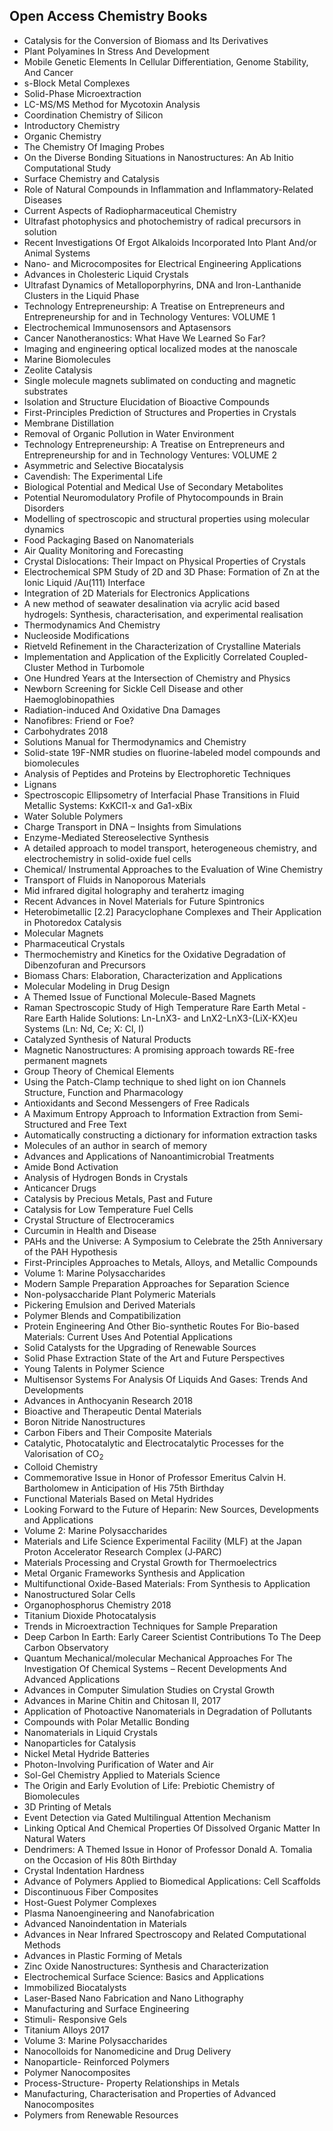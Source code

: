 <h2> Open Access Chemistry Books </h2>



<ul>

                             

 <li><a target="_blank" href="https://github.com/manjunath5496/Open-Access-Chemistry-Books/blob/master/chem(1).pdf" style="text-decoration:none;">Catalysis for the Conversion of Biomass and Its Derivatives</a></li>

 <li><a target="_blank" href="https://github.com/manjunath5496/Open-Access-Chemistry-Books/blob/master/chem(2).pdf" style="text-decoration:none;">Plant Polyamines In Stress
And Development</a></li>

<li><a target="_blank" href="https://github.com/manjunath5496/Open-Access-Chemistry-Books/blob/master/chem(3).pdf" style="text-decoration:none;">Mobile Genetic Elements In Cellular Differentiation, Genome Stability, And Cancer</a></li>
 <li><a target="_blank" href="https://github.com/manjunath5496/Open-Access-Chemistry-Books/blob/master/chem(4).pdf" style="text-decoration:none;">s-Block Metal
Complexes</a></li>                              
<li><a target="_blank" href="https://github.com/manjunath5496/Open-Access-Chemistry-Books/blob/master/chem(5).pdf" style="text-decoration:none;">Solid-Phase
Microextraction</a></li>
<li><a target="_blank" href="https://github.com/manjunath5496/Open-Access-Chemistry-Books/blob/master/chem(6).pdf" style="text-decoration:none;">LC-MS/MS Method
for Mycotoxin Analysis</a></li>
 <li><a target="_blank" href="https://github.com/manjunath5496/Open-Access-Chemistry-Books/blob/master/chem(7).pdf" style="text-decoration:none;">Coordination
Chemistry of Silicon</a></li>

 <li><a target="_blank" href="https://github.com/manjunath5496/Open-Access-Chemistry-Books/blob/master/chem(8).pdf" style="text-decoration:none;"> Introductory Chemistry</a></li>
   <li><a target="_blank" href="https://github.com/manjunath5496/Open-Access-Chemistry-Books/blob/master/chem(9).pdf" style="text-decoration:none;">Organic Chemistry</a></li>
  
   
 <li><a target="_blank" href="https://github.com/manjunath5496/Open-Access-Chemistry-Books/blob/master/chem(10).pdf" style="text-decoration:none;">The Chemistry Of Imaging Probes</a></li>                              
<li><a target="_blank" href="https://github.com/manjunath5496/Open-Access-Chemistry-Books/blob/master/chem(11).pdf" style="text-decoration:none;">On the Diverse Bonding Situations in Nanostructures: An Ab Initio Computational Study</a></li>
<li><a target="_blank" href="https://github.com/manjunath5496/Open-Access-Chemistry-Books/blob/master/chem(12).pdf" style="text-decoration:none;">Surface
Chemistry and Catalysis</a></li>
<li><a target="_blank" href="https://github.com/manjunath5496/Open-Access-Chemistry-Books/blob/master/chem(13).pdf" style="text-decoration:none;">Role of Natural
Compounds in Inflammation and Inflammatory-Related Diseases</a></li>

<li><a target="_blank" href="https://github.com/manjunath5496/Open-Access-Chemistry-Books/blob/master/chem(14).pdf" style="text-decoration:none;">Current Aspects of
Radiopharmaceutical Chemistry</a></li>
                              
<li><a target="_blank" href="https://github.com/manjunath5496/Open-Access-Chemistry-Books/blob/master/chem(15).pdf" style="text-decoration:none;">Ultrafast photophysics and photochemistry of radical precursors in solution</a></li>

<li><a target="_blank" href="https://github.com/manjunath5496/Open-Access-Chemistry-Books/blob/master/chem(16).pdf" style="text-decoration:none;">Recent Investigations
Of Ergot Alkaloids Incorporated Into Plant And/or Animal Systems</a></li>

  <li><a target="_blank" href="https://github.com/manjunath5496/Open-Access-Chemistry-Books/blob/master/chem(17).pdf" style="text-decoration:none;">Nano- and
Microcomposites for Electrical Engineering Applications</a></li>   
  
<li><a target="_blank" href="https://github.com/manjunath5496/Open-Access-Chemistry-Books/blob/master/chem(18).pdf" style="text-decoration:none;">Advances in
Cholesteric Liquid Crystals</a></li> 

  
<li><a target="_blank" href="https://github.com/manjunath5496/Open-Access-Chemistry-Books/blob/master/chem(19).pdf" style="text-decoration:none;">Ultrafast Dynamics of Metalloporphyrins, DNA and Iron-Lanthanide Clusters in the Liquid Phase</a></li> 

<li><a target="_blank" href="https://github.com/manjunath5496/Open-Access-Chemistry-Books/blob/master/chem(20).pdf" style="text-decoration:none;">Technology Entrepreneurship: 
A Treatise on Entrepreneurs and Entrepreneurship for and in Technology Ventures: VOLUME 1 </a></li>

<li><a target="_blank" href="https://github.com/manjunath5496/Open-Access-Chemistry-Books/blob/master/chem(21).pdf" style="text-decoration:none;">Electrochemical
Immunosensors and Aptasensors</a></li>
<li><a target="_blank" href="https://github.com/manjunath5496/Open-Access-Chemistry-Books/blob/master/chem(22).pdf" style="text-decoration:none;">Cancer Nanotheranostics:
What Have We Learned So Far?</a></li> 
 <li><a target="_blank" href="https://github.com/manjunath5496/Open-Access-Chemistry-Books/blob/master/chem(23).pdf" style="text-decoration:none;">Imaging and engineering optical localized modes at the nanoscale</a></li> 
 

   <li><a target="_blank" href="https://github.com/manjunath5496/Open-Access-Chemistry-Books/blob/master/chem(24).pdf" style="text-decoration:none;">Marine Biomolecules</a></li>
 
   <li><a target="_blank" href="https://github.com/manjunath5496/Open-Access-Chemistry-Books/blob/master/chem(25).pdf" style="text-decoration:none;">Zeolite Catalysis</a></li>                              
 <li><a target="_blank" href="https://github.com/manjunath5496/Open-Access-Chemistry-Books/blob/master/chem(26).pdf" style="text-decoration:none;">Single molecule magnets sublimated on conducting and magnetic substrates</a></li>
 <li><a target="_blank" href="https://github.com/manjunath5496/Open-Access-Chemistry-Books/blob/master/chem(27).pdf" style="text-decoration:none;">Isolation and Structure Elucidation of Bioactive Compounds</a></li>
   
 
   <li><a target="_blank" href="https://github.com/manjunath5496/Open-Access-Chemistry-Books/blob/master/chem(28).pdf" style="text-decoration:none;">First-Principles
Prediction of Structures and Properties in Crystals</a></li>
 
   <li><a target="_blank" href="https://github.com/manjunath5496/Open-Access-Chemistry-Books/blob/master/chem(29).pdf" style="text-decoration:none;">Membrane
Distillation </a></li>                              

  <li><a target="_blank" href="https://github.com/manjunath5496/Open-Access-Chemistry-Books/blob/master/chem(30).pdf" style="text-decoration:none;">Removal of Organic
Pollution in Water Environment</a></li>
 
   <li><a target="_blank" href="https://github.com/manjunath5496/Open-Access-Chemistry-Books/blob/master/chem(31).pdf" style="text-decoration:none;">Technology Entrepreneurship: A Treatise on Entrepreneurs and Entrepreneurship for and in Technology Ventures: VOLUME 2</a></li> 
    <li><a target="_blank" href="https://github.com/manjunath5496/Open-Access-Chemistry-Books/blob/master/chem(32).pdf" style="text-decoration:none;">Asymmetric
and Selective Biocatalysis</a></li> 

   <li><a target="_blank" href="https://github.com/manjunath5496/Open-Access-Chemistry-Books/blob/master/chem(33).pdf" style="text-decoration:none;">Cavendish: The Experimental Life</a></li>                              

  <li><a target="_blank" href="https://github.com/manjunath5496/Open-Access-Chemistry-Books/blob/master/chem(34).pdf" style="text-decoration:none;">Biological Potential
and Medical Use of Secondary Metabolites</a></li> 
 
  <li><a target="_blank" href="https://github.com/manjunath5496/Open-Access-Chemistry-Books/blob/master/chem(35).pdf" style="text-decoration:none;">Potential
Neuromodulatory Profile of Phytocompounds in Brain Disorders</a></li> 

  <li><a target="_blank" href="https://github.com/manjunath5496/Open-Access-Chemistry-Books/blob/master/chem(36).pdf" style="text-decoration:none;">Modelling of spectroscopic and structural properties using molecular dynamics</a></li> 
 
<li><a target="_blank" href="https://github.com/manjunath5496/Open-Access-Chemistry-Books/blob/master/chem(37).pdf" style="text-decoration:none;">Food Packaging
Based on Nanomaterials</a></li>
 <li><a target="_blank" href="https://github.com/manjunath5496/Open-Access-Chemistry-Books/blob/master/chem(38).pdf" style="text-decoration:none;">Air Quality
Monitoring and Forecasting</a></li>
<li><a target="_blank" href="https://github.com/manjunath5496/Open-Access-Chemistry-Books/blob/master/chem(39).pdf" style="text-decoration:none;">Crystal
Dislocations: Their Impact on Physical Properties of Crystals</a></li>
 <li><a target="_blank" href="https://github.com/manjunath5496/Open-Access-Chemistry-Books/blob/master/chem(40).pdf" style="text-decoration:none;">Electrochemical SPM Study of 2D and 3D Phase: Formation of Zn at the Ionic Liquid /Au(111) Interface</a></li>                              
<li><a target="_blank" href="https://github.com/manjunath5496/Open-Access-Chemistry-Books/blob/master/chem(41).pdf" style="text-decoration:none;">Integration of
2D Materials for Electronics Applications</a></li>
<li><a target="_blank" href="https://github.com/manjunath5496/Open-Access-Chemistry-Books/blob/master/chem(42).pdf" style="text-decoration:none;">A new method of seawater desalination via acrylic acid based hydrogels: Synthesis, characterisation, and experimental realisation</a></li>
 
  <li><a target="_blank" href="https://github.com/manjunath5496/Open-Access-Chemistry-Books/blob/master/chem(43).pdf" style="text-decoration:none;">Thermodynamics
And Chemistry</a></li>
 <li><a target="_blank" href="https://github.com/manjunath5496/Open-Access-Chemistry-Books/blob/master/chem(44).pdf" style="text-decoration:none;">Nucleoside
Modifications</a></li>
   <li><a target="_blank" href="https://github.com/manjunath5496/Open-Access-Chemistry-Books/blob/master/chem(45).pdf" style="text-decoration:none;">Rietveld
Refinement in the Characterization of Crystalline Materials</a></li>  
   
<li><a target="_blank" href="https://github.com/manjunath5496/Open-Access-Chemistry-Books/blob/master/chem(46).pdf" style="text-decoration:none;">Implementation and Application of the Explicitly Correlated Coupled-Cluster Method in Turbomole</a></li> 
                             
<li><a target="_blank" href="https://github.com/manjunath5496/Open-Access-Chemistry-Books/blob/master/chem(47).pdf" style="text-decoration:none;">One Hundred Years at the Intersection of Chemistry and Physics</a></li>
<li><a target="_blank" href="https://github.com/manjunath5496/Open-Access-Chemistry-Books/blob/master/chem(48).pdf" style="text-decoration:none;">Newborn Screening
for Sickle Cell Disease and other Haemoglobinopathies</a></li>

<li><a target="_blank" href="https://github.com/manjunath5496/Open-Access-Chemistry-Books/blob/master/chem(49).pdf" style="text-decoration:none;">Radiation-induced
And Oxidative Dna Damages</a></li>
                              
<li><a target="_blank" href="https://github.com/manjunath5496/Open-Access-Chemistry-Books/blob/master/chem(50).pdf" style="text-decoration:none;">Nanofibres:
Friend or Foe?</a></li>
<li><a target="_blank" href="https://github.com/manjunath5496/Open-Access-Chemistry-Books/blob/master/chem(51).pdf" style="text-decoration:none;">Carbohydrates
2018</a></li>
<li><a target="_blank" href="https://github.com/manjunath5496/Open-Access-Chemistry-Books/blob/master/chem(52).pdf" style="text-decoration:none;">Solutions Manual for
Thermodynamics and Chemistry</a></li>

<li><a target="_blank" href="https://github.com/manjunath5496/Open-Access-Chemistry-Books/blob/master/chem(53).pdf" style="text-decoration:none;">Solid-state 19F-NMR studies on fluorine-labeled model compounds and biomolecules</a></li>
 
<li><a target="_blank" href="https://github.com/manjunath5496/Open-Access-Chemistry-Books/blob/master/chem(54).pdf" style="text-decoration:none;">Analysis of
Peptides and Proteins by Electrophoretic Techniques </a></li>

<li><a target="_blank" href="https://github.com/manjunath5496/Open-Access-Chemistry-Books/blob/master/chem(55).pdf" style="text-decoration:none;">Lignans</a></li>
 
  <li><a target="_blank" href="https://github.com/manjunath5496/Open-Access-Chemistry-Books/blob/master/chem(56).pdf" style="text-decoration:none;">Spectroscopic Ellipsometry of Interfacial Phase Transitions in Fluid Metallic Systems: KxKCl1-x and Ga1-xBix </a></li>                              

  <li><a target="_blank" href="https://github.com/manjunath5496/Open-Access-Chemistry-Books/blob/master/chem(57).pdf" style="text-decoration:none;">Water Soluble
Polymers</a></li>
 
   <li><a target="_blank" href="https://github.com/manjunath5496/Open-Access-Chemistry-Books/blob/master/chem(58).pdf" style="text-decoration:none;">Charge Transport in DNA – Insights from Simulations</a></li>
    <li><a target="_blank" href="https://github.com/manjunath5496/Open-Access-Chemistry-Books/blob/master/chem(59).pdf" style="text-decoration:none;">Enzyme-Mediated
Stereoselective Synthesis</a></li>
 
  <li><a target="_blank" href="https://github.com/manjunath5496/Open-Access-Chemistry-Books/blob/master/chem(60).pdf" style="text-decoration:none;">A detailed approach to model transport, heterogeneous chemistry, and electrochemistry in solid-oxide fuel cells </a></li>
 
   <li><a target="_blank" href="https://github.com/manjunath5496/Open-Access-Chemistry-Books/blob/master/chem(61).pdf" style="text-decoration:none;"> Chemical/
Instrumental Approaches to the Evaluation of Wine Chemistry</a></li>
 
   <li><a target="_blank" href="https://github.com/manjunath5496/Open-Access-Chemistry-Books/blob/master/chem(62).pdf" style="text-decoration:none;">Transport
of Fluids in Nanoporous Materials</a></li>
 
   <li><a target="_blank" href="https://github.com/manjunath5496/Open-Access-Chemistry-Books/blob/master/chem(63).pdf" style="text-decoration:none;">Mid infrared digital holography and terahertz imaging</a></li>                              

  <li><a target="_blank" href="https://github.com/manjunath5496/Open-Access-Chemistry-Books/blob/master/chem(64).pdf" style="text-decoration:none;">Recent Advances
in Novel Materials for Future Spintronics</a></li>
 
   <li><a target="_blank" href="https://github.com/manjunath5496/Open-Access-Chemistry-Books/blob/master/chem(65).pdf" style="text-decoration:none;">Heterobimetallic [2.2] Paracyclophane Complexes and Their Application in Photoredox Catalysis </a></li> 

   <li><a target="_blank" href="https://github.com/manjunath5496/Open-Access-Chemistry-Books/blob/master/chem(66).pdf" style="text-decoration:none;">Molecular Magnets</a></li> 
 
   <li><a target="_blank" href="https://github.com/manjunath5496/Open-Access-Chemistry-Books/blob/master/chem(67).pdf" style="text-decoration:none;">Pharmaceutical
Crystals</a></li>                              

  <li><a target="_blank" href="https://github.com/manjunath5496/Open-Access-Chemistry-Books/blob/master/chem(68).pdf" style="text-decoration:none;">Thermochemistry and Kinetics for the Oxidative Degradation of Dibenzofuran and Precursors</a></li> 
 
  
   <li><a target="_blank" href="https://github.com/manjunath5496/Open-Access-Chemistry-Books/blob/master/chem(69).pdf" style="text-decoration:none;">Biomass Chars:
Elaboration, Characterization and Applications</a></li>                              

  <li><a target="_blank" href="https://github.com/manjunath5496/Open-Access-Chemistry-Books/blob/master/chem(70).pdf" style="text-decoration:none;">Molecular
Modeling in Drug Design</a></li> 
  
 
 <li><a target="_blank" href="https://github.com/manjunath5496/Open-Access-Chemistry-Books/blob/master/chem(71).pdf" style="text-decoration:none;">A Themed Issue
of Functional Molecule-Based Magnets</a></li>
 
 <li><a target="_blank" href="https://github.com/manjunath5496/Open-Access-Chemistry-Books/blob/master/chem(72).pdf" style="text-decoration:none;">Raman Spectroscopic Study of High Temperature Rare Earth Metal - Rare Earth Halide Solutions: Ln-LnX3- and LnX2-LnX3-(LiX-KX)eu Systems (Ln: Nd, Ce; X: Cl, I)</a></li> 
 
 
 <li><a target="_blank" href="https://github.com/manjunath5496/Open-Access-Chemistry-Books/blob/master/chem(73).pdf" style="text-decoration:none;">Catalyzed
Synthesis of Natural Products</a></li>
  <li><a target="_blank" href="https://github.com/manjunath5496/Open-Access-Chemistry-Books/blob/master/chem(74).pdf" style="text-decoration:none;">Magnetic Nanostructures:
A promising approach towards RE-free permanent magnets</a></li>
    <li><a target="_blank" href="https://github.com/manjunath5496/Open-Access-Chemistry-Books/blob/master/chem(75).pdf" style="text-decoration:none;">Group Theory of Chemical Elements</a></li>                        
<li><a target="_blank" href="https://github.com/manjunath5496/Open-Access-Chemistry-Books/blob/master/chem(76).pdf" style="text-decoration:none;">Using the Patch-Clamp technique to shed light on ion Channels Structure, Function and Pharmacology</a></li>

 <li><a target="_blank" href="https://github.com/manjunath5496/Open-Access-Chemistry-Books/blob/master/chem(77).pdf" style="text-decoration:none;">Antioxidants
and Second Messengers of Free Radicals</a></li> 
 
 
 <li><a target="_blank" href="https://github.com/manjunath5496/Open-Access-Chemistry-Books/blob/master/chem(78).pdf" style="text-decoration:none;">A Maximum Entropy Approach to
Information Extraction from Semi-Structured and Free Text</a></li>
  <li><a target="_blank" href="https://github.com/manjunath5496/Open-Access-Chemistry-Books/blob/master/chem(79).pdf" style="text-decoration:none;">Automatically constructing a dictionary for information extraction tasks</a></li>


 <li><a target="_blank" href="https://github.com/manjunath5496/Open-Access-Chemistry-Books/blob/master/chem(80).pdf" style="text-decoration:none;">Molecules of an author
in search of memory</a></li> 
 
 
 <li><a target="_blank" href="https://github.com/manjunath5496/Open-Access-Chemistry-Books/blob/master/chem(81).pdf" style="text-decoration:none;">Advances
and Applications of Nanoantimicrobial Treatments</a></li>
  <li><a target="_blank" href="https://github.com/manjunath5496/Open-Access-Chemistry-Books/blob/master/chem(82).pdf" style="text-decoration:none;">Amide Bond
Activation</a></li>

 <li><a target="_blank" href="https://github.com/manjunath5496/Open-Access-Chemistry-Books/blob/master/chem(83).pdf" style="text-decoration:none;">Analysis of
Hydrogen Bonds in Crystals</a></li>
  <li><a target="_blank" href="https://github.com/manjunath5496/Open-Access-Chemistry-Books/blob/master/chem(84).pdf" style="text-decoration:none;">Anticancer Drugs</a></li>

 <li><a target="_blank" href="https://github.com/manjunath5496/Open-Access-Chemistry-Books/blob/master/chem(85).pdf" style="text-decoration:none;">Catalysis by
Precious Metals, Past and Future</a></li>
  <li><a target="_blank" href="https://github.com/manjunath5496/Open-Access-Chemistry-Books/blob/master/chem(86).pdf" style="text-decoration:none;">Catalysis for
Low Temperature Fuel Cells</a></li>

 <li><a target="_blank" href="https://github.com/manjunath5496/Open-Access-Chemistry-Books/blob/master/chem(87).pdf" style="text-decoration:none;">Crystal
Structure of Electroceramics</a></li>
  <li><a target="_blank" href="https://github.com/manjunath5496/Open-Access-Chemistry-Books/blob/master/chem(88).pdf" style="text-decoration:none;">Curcumin in
Health and Disease</a></li>
  <li><a target="_blank" href="https://github.com/manjunath5496/Open-Access-Chemistry-Books/blob/master/chem(89).pdf" style="text-decoration:none;">PAHs and the Universe: A Symposium to Celebrate the 25th Anniversary of the PAH Hypothesis</a></li>
  
  
  <li><a target="_blank" href="https://github.com/manjunath5496/Open-Access-Chemistry-Books/blob/master/chem(90).pdf" style="text-decoration:none;"> First-Principles
Approaches to Metals, Alloys, and Metallic Compounds</a></li>
  <li><a target="_blank" href="https://github.com/manjunath5496/Open-Access-Chemistry-Books/blob/master/chem(91).pdf" style="text-decoration:none;">Volume 1: 
Marine Polysaccharides</a></li>

 <li><a target="_blank" href="https://github.com/manjunath5496/Open-Access-Chemistry-Books/blob/master/chem(92).pdf" style="text-decoration:none;">Modern Sample
Preparation Approaches for Separation Science</a></li>
  <li><a target="_blank" href="https://github.com/manjunath5496/Open-Access-Chemistry-Books/blob/master/chem(93).pdf" style="text-decoration:none;">Non-polysaccharide Plant
Polymeric Materials</a></li>
  <li><a target="_blank" href="https://github.com/manjunath5496/Open-Access-Chemistry-Books/blob/master/chem(94).pdf" style="text-decoration:none;">Pickering
Emulsion and Derived Materials</a></li> 
  
   <li><a target="_blank" href="https://github.com/manjunath5496/Open-Access-Chemistry-Books/blob/master/chem(95).pdf" style="text-decoration:none;">Polymer
Blends and Compatibilization</a></li>  
  
<li><a target="_blank" href="https://github.com/manjunath5496/Open-Access-Chemistry-Books/blob/master/chem(96).pdf" style="text-decoration:none;">Protein Engineering And
Other Bio-synthetic Routes For Bio-based Materials: Current Uses And Potential Applications</a></li> 
  
  
<li><a target="_blank" href="https://github.com/manjunath5496/Open-Access-Chemistry-Books/blob/master/chem(97).pdf" style="text-decoration:none;">Solid Catalysts
for the Upgrading of Renewable Sources</a></li>


 <li><a target="_blank" href="https://github.com/manjunath5496/Open-Access-Chemistry-Books/blob/master/chem(98).pdf" style="text-decoration:none;">Solid Phase Extraction
State of the Art and Future Perspectives</a></li> 
  
   <li><a target="_blank" href="https://github.com/manjunath5496/Open-Access-Chemistry-Books/blob/master/chem(99).pdf" style="text-decoration:none;">Young Talents in
Polymer Science</a></li>  
  
<li><a target="_blank" href="https://github.com/manjunath5496/Open-Access-Chemistry-Books/blob/master/chem(100).pdf" style="text-decoration:none;">Multisensor Systems
For Analysis Of Liquids And Gases: Trends And Developments</a></li>  
  
 <li><a target="_blank" href="https://github.com/manjunath5496/Open-Access-Chemistry-Books/blob/master/chem(101).pdf" style="text-decoration:none;">Advances in
Anthocyanin Research 2018</a></li> 
  
   <li><a target="_blank" href="https://github.com/manjunath5496/Open-Access-Chemistry-Books/blob/master/chem(102).pdf" style="text-decoration:none;">Bioactive and
Therapeutic Dental Materials</a></li> 
  
   
 <li><a target="_blank" href="https://github.com/manjunath5496/Open-Access-Chemistry-Books/blob/master/chem(103).pdf" style="text-decoration:none;">Boron Nitride
Nanostructures</a></li> 
  
   <li><a target="_blank" href="https://github.com/manjunath5496/Open-Access-Chemistry-Books/blob/master/chem(104).pdf" style="text-decoration:none;">Carbon Fibers and
Their Composite Materials</a></li>  
   
 <li><a target="_blank" href="https://github.com/manjunath5496/Open-Access-Chemistry-Books/blob/master/chem(105).pdf" style="text-decoration:none;">Catalytic,
  Photocatalytic and Electrocatalytic Processes for the Valorisation of CO<sub>2</sub></a></li> 
 
<li><a target="_blank" href="https://github.com/manjunath5496/Open-Access-Chemistry-Books/blob/master/chem(106).pdf" style="text-decoration:none;">Colloid Chemistry</a></li> 
  
   <li><a target="_blank" href="https://github.com/manjunath5496/Open-Access-Chemistry-Books/blob/master/chem(107).pdf" style="text-decoration:none;">Commemorative
Issue in Honor of Professor Emeritus Calvin H. Bartholomew in Anticipation of His 75th Birthday</a></li> 
  
   
 <li><a target="_blank" href="https://github.com/manjunath5496/Open-Access-Chemistry-Books/blob/master/chem(108).pdf" style="text-decoration:none;">Functional
Materials Based on Metal Hydrides</a></li> 
  
   <li><a target="_blank" href="https://github.com/manjunath5496/Open-Access-Chemistry-Books/blob/master/chem(109).pdf" style="text-decoration:none;">Looking Forward
to the Future of Heparin: New Sources, Developments and Applications</a></li>  
   
 <li><a target="_blank" href="https://github.com/manjunath5496/Open-Access-Chemistry-Books/blob/master/chem(110).pdf" style="text-decoration:none;">Volume 2: 
Marine Polysaccharides</a></li>  
   
<li><a target="_blank" href="https://github.com/manjunath5496/Open-Access-Chemistry-Books/blob/master/chem(111).pdf" style="text-decoration:none;">Materials and
Life Science Experimental Facility (MLF) at the Japan Proton Accelerator Research Complex (J‑PARC)</a></li> 
  
   
 <li><a target="_blank" href="https://github.com/manjunath5496/Open-Access-Chemistry-Books/blob/master/chem(112).pdf" style="text-decoration:none;">Materials
Processing and Crystal Growth for Thermoelectrics</a></li> 
  
   <li><a target="_blank" href="https://github.com/manjunath5496/Open-Access-Chemistry-Books/blob/master/chem(113).pdf" style="text-decoration:none;">Metal Organic
Frameworks Synthesis and Application</a></li>  
   
<li><a target="_blank" href="https://github.com/manjunath5496/Open-Access-Chemistry-Books/blob/master/chem(114).pdf" style="text-decoration:none;">Multifunctional
Oxide-Based Materials: From Synthesis to Application</a></li>
 <li><a target="_blank" href="https://github.com/manjunath5496/Open-Access-Chemistry-Books/blob/master/chem(115).pdf" style="text-decoration:none;">Nanostructured
Solar Cells</a></li>  
   
 <li><a target="_blank" href="https://github.com/manjunath5496/Open-Access-Chemistry-Books/blob/master/chem(116).pdf" style="text-decoration:none;">Organophosphorus
Chemistry 2018</a></li>   
   
   <li><a target="_blank" href="https://github.com/manjunath5496/Open-Access-Chemistry-Books/blob/master/chem(117).pdf" style="text-decoration:none;">Titanium Dioxide
Photocatalysis</a></li>  
   
 <li><a target="_blank" href="https://github.com/manjunath5496/Open-Access-Chemistry-Books/blob/master/chem(118).pdf" style="text-decoration:none;">Trends in
Microextraction Techniques for Sample Preparation</a></li>  
   
  <li><a target="_blank" href="https://github.com/manjunath5496/Open-Access-Chemistry-Books/blob/master/chem(119).pdf" style="text-decoration:none;">Deep Carbon In Earth:
Early Career Scientist Contributions To The Deep Carbon Observatory</a></li> 
  
   <li><a target="_blank" href="https://github.com/manjunath5496/Open-Access-Chemistry-Books/blob/master/chem(120).pdf" style="text-decoration:none;">Quantum Mechanical/molecular Mechanical Approaches For The Investigation Of Chemical Systems – Recent Developments And Advanced Applications</a></li>  
   
 <li><a target="_blank" href="https://github.com/manjunath5496/Open-Access-Chemistry-Books/blob/master/chem(121).pdf" style="text-decoration:none;">Advances
in Computer Simulation Studies on Crystal Growth</a></li>   
   
   <li><a target="_blank" href="https://github.com/manjunath5496/Open-Access-Chemistry-Books/blob/master/chem(122).pdf" style="text-decoration:none;">Advances in
Marine Chitin and Chitosan II, 2017</a></li>  
     
<li><a target="_blank" href="https://github.com/manjunath5496/Open-Access-Chemistry-Books/blob/master/chem(123).pdf" style="text-decoration:none;">Application of
Photoactive Nanomaterials in Degradation of Pollutants</a></li>  
   
 <li><a target="_blank" href="https://github.com/manjunath5496/Open-Access-Chemistry-Books/blob/master/chem(124).pdf" style="text-decoration:none;">Compounds
with Polar Metallic Bonding</a></li>   
   
   <li><a target="_blank" href="https://github.com/manjunath5496/Open-Access-Chemistry-Books/blob/master/chem(125).pdf" style="text-decoration:none;">Nanomaterials in
Liquid Crystals</a></li>   
   
   <li><a target="_blank" href="https://github.com/manjunath5496/Open-Access-Chemistry-Books/blob/master/chem(126).pdf" style="text-decoration:none;">
Nanoparticles for Catalysis</a></li> 
   
<li><a target="_blank" href="https://github.com/manjunath5496/Open-Access-Chemistry-Books/blob/master/chem(127).pdf" style="text-decoration:none;">Nickel Metal
Hydride Batteries</a></li>  
   
 <li><a target="_blank" href="https://github.com/manjunath5496/Open-Access-Chemistry-Books/blob/master/chem(128).pdf" style="text-decoration:none;">Photon-Involving
Purification of Water and Air </a></li>   
   
   <li><a target="_blank" href="https://github.com/manjunath5496/Open-Access-Chemistry-Books/blob/master/chem(129).pdf" style="text-decoration:none;">Sol-Gel Chemistry
Applied to Materials Science</a></li>   
   
   <li><a target="_blank" href="https://github.com/manjunath5496/Open-Access-Chemistry-Books/blob/master/chem(130).pdf" style="text-decoration:none;">The Origin and
Early Evolution of Life: Prebiotic Chemistry of Biomolecules </a></li>    
   
<li><a target="_blank" href="https://github.com/manjunath5496/Open-Access-Chemistry-Books/blob/master/chem(131).pdf" style="text-decoration:none;">3D Printing
of Metals</a></li>   
   
   <li><a target="_blank" href="https://github.com/manjunath5496/Open-Access-Chemistry-Books/blob/master/chem(132).pdf" style="text-decoration:none;">Event Detection via Gated Multilingual Attention Mechanism</a></li>   
   
 <li><a target="_blank" href="https://github.com/manjunath5496/Open-Access-Chemistry-Books/blob/master/chem(133).pdf" style="text-decoration:none;">Linking Optical And
Chemical Properties Of Dissolved Organic Matter In Natural Waters</a></li>     
   
 
 <li><a target="_blank" href="https://github.com/manjunath5496/Open-Access-Chemistry-Books/blob/master/chem(134).pdf" style="text-decoration:none;">Dendrimers: A Themed Issue in Honor of Professor Donald A. Tomalia on the Occasion of His 80th Birthday</a></li>

 <li><a target="_blank" href="https://github.com/manjunath5496/Open-Access-Chemistry-Books/blob/master/chem(135).pdf" style="text-decoration:none;">Crystal
Indentation Hardness</a></li>

<li><a target="_blank" href="https://github.com/manjunath5496/Open-Access-Chemistry-Books/blob/master/chem(136).pdf" style="text-decoration:none;">Advance of
Polymers Applied to Biomedical Applications: Cell Scaffolds</a></li>
 <li><a target="_blank" href="https://github.com/manjunath5496/Open-Access-Chemistry-Books/blob/master/chem(137).pdf" style="text-decoration:none;">Discontinuous
Fiber Composites</a></li>                              
<li><a target="_blank" href="https://github.com/manjunath5496/Open-Access-Chemistry-Books/blob/master/chem(138).pdf" style="text-decoration:none;">Host-Guest
Polymer Complexes</a></li>
<li><a target="_blank" href="https://github.com/manjunath5496/Open-Access-Chemistry-Books/blob/master/chem(139).pdf" style="text-decoration:none;">Plasma
Nanoengineering and Nanofabrication</a></li>
 <li><a target="_blank" href="https://github.com/manjunath5496/Open-Access-Chemistry-Books/blob/master/chem(140).pdf" style="text-decoration:none;">Advanced
Nanoindentation in Materials</a></li>

 <li><a target="_blank" href="https://github.com/manjunath5496/Open-Access-Chemistry-Books/blob/master/chem(141).pdf" style="text-decoration:none;"> Advances in Near Infrared
Spectroscopy and Related Computational Methods</a></li>
   <li><a target="_blank" href="https://github.com/manjunath5496/Open-Access-Chemistry-Books/blob/master/chem(142).pdf" style="text-decoration:none;">Advances in
Plastic Forming of Metals</a></li>                             
 <li><a target="_blank" href="https://github.com/manjunath5496/Open-Access-Chemistry-Books/blob/master/chem(143).pdf" style="text-decoration:none;">Zinc Oxide
Nanostructures: Synthesis and Characterization</a></li>                              
<li><a target="_blank" href="https://github.com/manjunath5496/Open-Access-Chemistry-Books/blob/master/chem(144).pdf" style="text-decoration:none;">Electrochemical
Surface Science: Basics and Applications</a></li>
<li><a target="_blank" href="https://github.com/manjunath5496/Open-Access-Chemistry-Books/blob/master/chem(145).pdf" style="text-decoration:none;">Immobilized
Biocatalysts</a></li>
<li><a target="_blank" href="https://github.com/manjunath5496/Open-Access-Chemistry-Books/blob/master/chem(146).pdf" style="text-decoration:none;">Laser-Based Nano
Fabrication and Nano Lithography</a></li>
                              
<li><a target="_blank" href="https://github.com/manjunath5496/Open-Access-Chemistry-Books/blob/master/chem(147).pdf" style="text-decoration:none;">Manufacturing
and Surface Engineering</a></li>

<li><a target="_blank" href="https://github.com/manjunath5496/Open-Access-Chemistry-Books/blob/master/chem(148).pdf" style="text-decoration:none;">Stimuli-
Responsive Gels</a></li>

  <li><a target="_blank" href="https://github.com/manjunath5496/Open-Access-Chemistry-Books/blob/master/chem(149).pdf" style="text-decoration:none;">Titanium Alloys
2017</a></li>   
  
<li><a target="_blank" href="https://github.com/manjunath5496/Open-Access-Chemistry-Books/blob/master/chem(150).pdf" style="text-decoration:none;">Volume 3:
Marine Polysaccharides</a></li> 

<li><a target="_blank" href="https://github.com/manjunath5496/Open-Access-Chemistry-Books/blob/master/chem(151).pdf" style="text-decoration:none;">Nanocolloids for
Nanomedicine and Drug Delivery</a></li>

<li><a target="_blank" href="https://github.com/manjunath5496/Open-Access-Chemistry-Books/blob/master/chem(152).pdf" style="text-decoration:none;">Nanoparticle-
Reinforced Polymers </a></li>
<li><a target="_blank" href="https://github.com/manjunath5496/Open-Access-Chemistry-Books/blob/master/chem(153).pdf" style="text-decoration:none;">Polymer
Nanocomposites</a></li> 
 <li><a target="_blank" href="https://github.com/manjunath5496/Open-Access-Chemistry-Books/blob/master/chem(154).pdf" style="text-decoration:none;">Process-Structure-
Property Relationships in Metals</a></li> 
 

   <li><a target="_blank" href="https://github.com/manjunath5496/Open-Access-Chemistry-Books/blob/master/chem(155).pdf" style="text-decoration:none;">Manufacturing,
Characterisation and Properties of Advanced Nanocomposites</a></li>
 
   <li><a target="_blank" href="https://github.com/manjunath5496/Open-Access-Chemistry-Books/blob/master/chem(156).pdf" style="text-decoration:none;">Polymers
from Renewable Resources</a></li>                              
 </ul>
